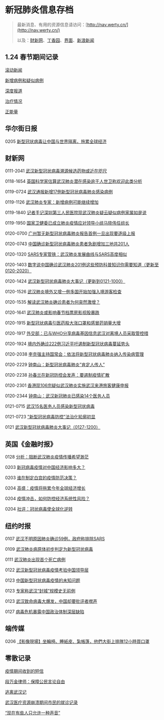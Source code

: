 # 新冠肺炎信息存档

> 最新消息、有用的资源信息请访问：[http://nav.werty.cn/](http://nav.werty.cn/)
>
> 以及：[财新网](http://m.app.caixin.com/m_topic_detail/1473.html)、[丁香园](https://3g.dxy.cn/newh5/view/pneumonia)、[界面](https://www.jiemian.com/special/1420.html)、[新浪新闻](https://news.sina.cn/zt_d/yiqing0121)

## 1.24 春节期间记录

[滚动新闻](/0124/1-scroll-news)

[新增病例和疑似病例](/0124/2-infections)

[深度报道](/0124/3-deep)

[治疗情况](/0124/4-treatment)

[正能量](/0124/5-inspiring)

## 华尔街日报

0205 [新型冠状病毒让中国与世界隔离，拖累全球经济](/wsj/0205-wsj-china-isolated-harm-global-economy)

## 财新网

0111-2041 [武汉新型冠状病毒溯源候选药物或近在咫尺](/caixin/0111-2041-virus-source-finding)

0118-1654 [英国科学家估算武汉肺炎潜在感染逾干人世卫称欢迎此类分析](/caixin/0118-1654-uk-scientist-pridiction)

0119-0724 [武汉通报新增17例新型冠状病毒肺炎感染病例](/caixin/0119-0724-wuhan-17-new-cases)

0119-1126 [武汉肺炎专家：新增病例可能继续增加](/caixin/0119-1126-wuhan-new-cases-may-up)

0119-1840 [记者手记深圳第三人民医院现武汉肺炎疑云疑似病例家属如是说](/caixin/0119-1840-shenzhen-3-people-s-hospital)

0119-1950 [国家卫健委已成立肺炎疫情应对领导小组马晓伟任组长](/caixin/0119-1950-national-health-commission-taskforce)

0120-0700 [广州暂无新型冠状病毒肺炎报告首例一旦出现要逐级上报](/caixin/0120-0700-gz-no-case-current)

0120-0743 [中国确诊新型冠状病毒肺炎患者急剧增加三地共201人](/caixin/0120-0743-china-coronavirus-cases-surge)

0120-1320 [SARS专家管铁：武汉肺炎发展曲线与SARS高度相似](/caixin/0120-1320-guan-yi-interview)

0120-1403 [数字说中国确诊武汉肺炎201例这些预防科普知识你需要知道（更新至0120-2020）](/caixin/0120-1403-latest-pneumonia-digit-update)

0120-1424 [武汉新型冠状病毒肺炎大事记（更新到0121-1000）](/caixin/0120-1424-wuhan-nova-coronavirus-pneumonia-timeline)

0120-1526 [武汉肺炎境外又增一例多国开始加强入境游客检查](/caixin/0120-1526-countries-enhancing-border-check)

0120-1535 [解读武汉肺炎确诊患者为何突然激增？](/caixin/0120-1535-why-patients-surge)

0120-1641 [武汉肺炎或影响春节档票房影视股暴跌](/caixin/0120-1641-spring-festival-ticket-office)

0120-1915 [新型冠状病毒引医药股大涨口罩和感冒药销量大增](/caixin/0120-1915-mask-and-cough-medicine-hot)

0120-1917 [外交部：已与WHO分享病毒基因信息武汉对离境人员采取管控措](/caixin/0120-1917-china-fm-virus-dna-info-shared)

0120-1924 [境内外确诊222例习近平吁遏制新型冠状病毒蔓延势头](/caixin/0120-1924-president-urging-containment)

0120-2038 [李克强主持国常会：依法将新型冠状病毒肺炎纳入传染病管理](/caixin/0120-2038-state-council-listed-coronavirus-by-law)

0120-2229 [钟南山：新型冠状病毒肺炎”肯定人传人”](/caixin/0120-2229-zhong-nan-shan-human-transmission)

0120-2238 [孙春兰在新冠防控会发声：要遏制疫情扩散](/caixin/0120-2238-sun-chun-lan-meeting)

0120-2301 [香港现106宗疑似武汉肺炎实施武汉来港旅客健康申报](/caixin/0120-2301-hk-106-suspected-cases)

0120-2344 [钟南山：武汉新冠肺炎已感染14个医务人员](/caixin/0120-2344-zhong-14-doctors-infected)

0121-0715 [武汉15名医务人员感染新型冠状病毒](/caixin/0121-0715-wuhan-15-doctors-infected)

0121-0723 ["新型冠状病毒防控"法治化轮廓初显](/caixin/0121-0723-comment-containing-virus-by-law)

0121 [武汉新型冠状病毒肺炎大事记（0127-1200）](/caixin/0121-coronavirus-timeline)

## 英国《金融时报》

0128 [分析：阻断武汉肺炎疫情传播希望渺茫](/ft/0128-ft-hope-dim-to-cut-virus-spreading)

0203 [新冠病毒疫情对中国经济影响多大？](/ft/0203-ft-epidemic-crush-china-economy)

0203 [谁在制定白宫的疫情防范决策？](/ft/0203-ft-white-house-containment-policies)

0204 [高盛：疫情将拖累今年全球经济增长](/ft/0204-ft-goldman-sachs-global-growth)

0204 [疫情冲击，如何防控经济系统性风险？](/ft/0204-ft-preventing-systematic-risks)

0204 [社评：冠状病毒使全球化逆转](/ft/0204-ft-virus-made-globalisation-reversed)

## 纽约时报

0107 [武汉不明原因肺炎确诊59例，政府称排除SARS](/nyt/0107-nyt-china-SARS-pneumonialike.md)

0109 [武汉肺炎病原体初步判定为新型冠状病毒](/nyt/0109-nyt-china-pneumonia-outbreak-virus.md)

0111 [武汉肺炎出现首个死亡病例](/nyt/0111-nyt-china-virus-wuhan-death.md)

0122 [武汉新型冠状病毒疫情考验中国领导层](/nyt/0122-nyt-china-coronavirus-wuhan.md)

0123 [中国新型冠状病毒疫情的未知问题](/nyt/0123-nyt-china-who-coronavirus-sars-mers.md)

0123 [专家称武汉“封城”规模史无前例](/nyt/0123-nyt-coronavirus-quarantines-history.md)

0123 [武汉致命病毒大爆发，中国却要批评者噤声](/nyt/0123-nyt-virus-corona.md)

0127 [病毒危机暴露中国政治体制深层缺陷](/nyt/0127-nyt-coronavirus-crisis-china-response.md)

## 端传媒

0206 [【影像現場】坐輪椅、睡紙皮、紮帳篷，他們大街上排隊12小時買口罩](/theinitium/0206-dcm-hkers-waiting-for-masks)

## 零散记录

[疫情期间收到的短信](/misc/sms-received-during-the-outbreak)

[段万金律师：保障公民言论自由](/misc/duan-wan-jin)

[逃离武汉记](/misc/escape-from-wuhan)

[武汉医疗资源崩溃期间市民的就诊记录](/misc/citizen-waiting-for-hospital)

[“现在有些人只允许一种声音”](/misc/solo-voice-permitted)